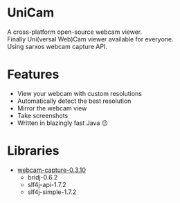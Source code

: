 # UniCam
A cross-platform open-source webcam viewer.  
Finally Uni(versal Web)Cam viewer available for everyone.  
Using sarxos webcam capture API.
# Features
* View your webcam with custom resolutions
* Automatically detect the best resolution
* Mirror the webcam view
* Take screenshots
* Written in blazingly fast Java :neutral_face:

# Libraries
* [webcam-capture-0.3.10](https://github.com/sarxos/webcam-capture "Github")
  * bridj-0.6.2
  * slf4j-api-1.7.2
  * slf4j-simple-1.7.2
